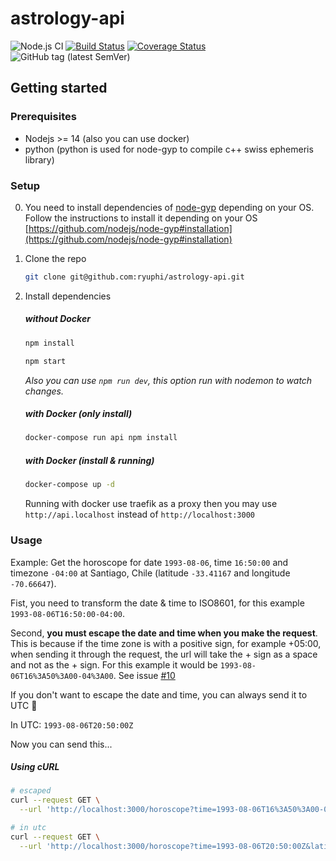 # astrology-api

 ![Node.js CI](https://github.com/ryuphi/astrology-api/workflows/Node.js%20CI/badge.svg?branch=master) [![Build Status](https://travis-ci.com/ryuphi/astrology-api.svg?branch=master)](https://travis-ci.com/ryuphi/astrology-api) [![Coverage Status](https://coveralls.io/repos/github/ryuphi/astrology-api/badge.svg)](https://coveralls.io/github/ryuphi/astrology-api) ![GitHub tag (latest SemVer)](https://img.shields.io/github/v/tag/ryuphi/astrology-api?label=version)

## Getting started

### Prerequisites

* Nodejs >= 14 (also you can use docker)
* python (python is used for node-gyp to compile c++ swiss ephemeris library)

### Setup

0. You need to install dependencies of [node-gyp](https://github.com/nodejs/node-gyp) depending on your OS. Follow the instructions to install it depending on your OS [https://github.com/nodejs/node-gyp#installation](https://github.com/nodejs/node-gyp#installation)


1. Clone the repo

    ```bash
    git clone git@github.com:ryuphi/astrology-api.git
    ```

2. Install dependencies

    ##### without Docker

    ```bash
    npm install
    ```

    ```bash
    npm start
    ```

    *Also you can use `npm run dev`, this option run with nodemon to watch changes.*

    ##### with Docker (only install)

    ```bash
    docker-compose run api npm install
    ```

    ##### with Docker (install & running)

    ```bash
    docker-compose up -d
    ```
   Running with docker use traefik as a proxy then you may use `http://api.localhost` instead of `http://localhost:3000`

### Usage

Example: Get the horoscope for date `1993-08-06`, time `16:50:00` and timezone `-04:00` at Santiago, Chile (latitude `-33.41167` and longitude `-70.66647`).

Fist, you need to transform the date & time to ISO8601, for this example `1993-08-06T16:50:00-04:00`.

Second, __you must escape the date and time when you make the request__.
This is because if the time zone is with a positive sign, for example +05:00,
when sending it through the request, the url will take the + sign as a space and not as the + sign.
For this example it would be `1993-08-06T16%3A50%3A00-04%3A00`. See issue [#10](https://github.com/ryuphi/astrology-api/issues/10)

If you don't want to escape the date and time, you can always send it to UTC 🙂

In UTC: `1993-08-06T20:50:00Z`

Now you can send this...

##### Using cURL

```bash
# escaped
curl --request GET \
  --url 'http://localhost:3000/horoscope?time=1993-08-06T16%3A50%3A00-04%3A00&latitude=-33.41167&longitude=-70.66647'
```

```bash
# in utc
curl --request GET \
  --url 'http://localhost:3000/horoscope?time=1993-08-06T20:50:00Z&latitude=-33.41167&longitude=-70.66647'
```
